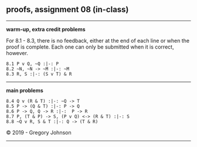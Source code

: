 ## proofs, assignment 08 (in-class)

---

**warm-up, extra credit problems**

For 8.1 - 8.3, there is no feedback, either at the end of each line or when the proof is complete. Each one can only be submitted when it is correct, however. 

~~~{.ProofChecker .JohnsonSL options="fonts tabindent render resize" guides="fitch" feedback="none" points="1" late-credit="1"}
8.1 P v Q, ~Q :|-: P 
8.2 ~N, ~N -> ~M :|-: ~M
8.3 R, S :|-: (S v T) & R 
~~~

---

**main problems**

~~~{.ProofChecker .JohnsonSL options="fonts tabindent render resize" guides="fitch" points="20" late-credit="15"}
8.4 Q v (R & T) :|-: ~Q -> T
8.5 P -> (Q & T) :|-: P -> Q
8.6 P -> Q, Q -> R :|-:  P -> R
8.7 P, (T & P) -> S, (P v Q) <-> (R & T) :|-: S
8.8 ~Q v R, S & T :|-: Q -> (T & R)
~~~

<p>&copy; 2019 - <script>document.write(new Date().getFullYear())</script> Gregory Johnson</p>

---